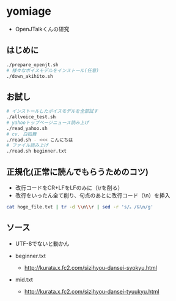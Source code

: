 # yomiage

- OpenJTalkくんの研究

## はじめに

```bash
./prepare_openjt.sh
# 様々なボイスモデルをインストール(任意)
./down_akihito.sh
```

## お試し

```bash
# インストールしたボイスモデルを全部試す
./allvoice_test.sh
# yahooトップページニュース読み上げ
./read_yahoo.sh
# cv. 白狐舞
./read.sh - <<< こんにちは
# ファイル読み上げ
./read.sh beginner.txt
```

## 正規化(正常に読んでもらうためのコツ)

- 改行コードをCR+LFをLFのみに（\rを削る）
- 改行をいったん全て削り、句点のあとに改行コード（\n）を挿入

```bash
cat hoge_file.txt | tr -d \\n\\r | sed -r 's/。/&\n/g'
```

## ソース

- UTF-8でないと動かん
- beginner.txt
  - <http://kurata.x.fc2.com/sizihyou-dansei-syokyu.html>

- mid.txt
  - <http://kurata.x.fc2.com/sizihyou-dansei-tyuukyu.html>
